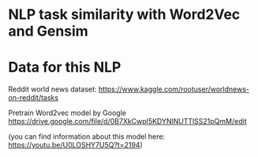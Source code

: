 # NLP task similarity with Word2Vec and Gensim


# Data for this NLP

Reddit world news dataset: https://www.kaggle.com/rootuser/worldnews-on-reddit/tasks

Pretrain Word2vec model by Google
https://drive.google.com/file/d/0B7XkCwpI5KDYNlNUTTlSS21pQmM/edit

(you can find information about this model here: https://youtu.be/U0LOSHY7U5Q?t=2194)